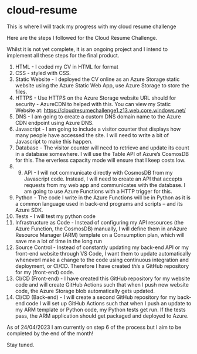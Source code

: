 # cloud-resume
This is where I will track my progress with my cloud resume challenge

Here are the steps I followed for the Cloud Resume Challenge. 

Whilst it is not yet complete, it is an ongoing project and I intend to implement all these steps for the final product.

1. HTML - I coded my CV in HTML for format
2. CSS - styled with CSS.
3. Static Website - I deployed the CV online as an Azure Storage static website using the Azure Static Web App, use Azure Storage to store the files.
5. HTTPS - Use HTTPS on the Azure Storage website URL should for security - AzureCDN to helped with this. You can view my Static Website at: https://cloudresumechallenge1.z13.web.core.windows.net/
6. DNS - I am going to create a custom DNS domain name to the Azure CDN endpoint using Azure DNS.
7. Javascript - I am going to  include a visitor counter that displays how many people have accessed the site. I will need to write a bit of Javascript to make this happen.
8. Database - The visitor counter will need to retrieve and update its count in a database somewhere. I will use the Table API of Azure’s CosmosDB for this. The erverless capacity mode will ensure that I keep costs low.
9. 9. API - I will not communicate directly with CosmosDB from my Javascript code. Instead, I will need to create an API that accepts requests from my web app and communicates with the database. I am going to use Azure Functions with a HTTP trigger for this.
10. Python - The code I write in the Azure Functions will be in Python as it is a common language used in back-end programs and scripts – and its Azure SDK.
11. Tests - I will test my python code
12. Infrastructure as Code - Instead of configuring my API
resources (the Azure Function, the
CosmosDB) manually, I will define them in anAzure Resource Manager (ARM) template on a Consumption plan, which will save me a lot of time in the long run
13. Source Control - Instead of constantly updating my back-end API or my front-end website through VS Code, I want them to update automatically wheneverI make a change to the code using continuous integration and deployment, or CI/CD. Therefore I have created *this* a GitHub repository for my (front-end) code.
14. CI/CD (Front-end) - I have created this GitHub repository for my website code and will create GitHub Actions such that when I push new website code, the Azure Storage blob automatically gets updated.
15. CI/CD (Back-end) - I will create a second GitHub repository for my back-end code I will set up GitHub Actions such that when I push an update to my ARM template or Python code, my Python tests get run. If the tests pass, the ARM application should get packaged and deployed to Azure.


As of 24/04/2023 I am currently on step 6 of the process but I aim to be completed by the end of the month! 

Stay tuned.
